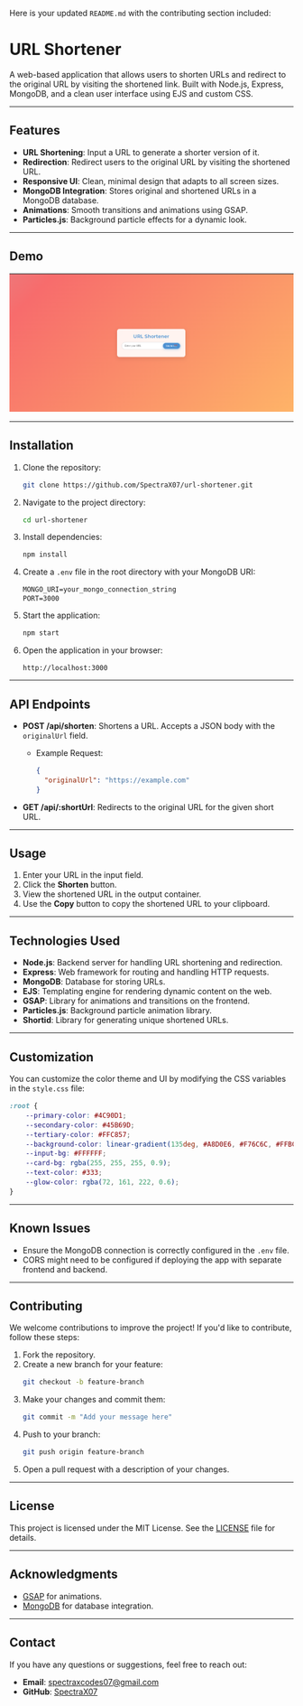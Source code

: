 Here is your updated `README.md` with the contributing section included:

# URL Shortener

A web-based application that allows users to shorten URLs and redirect to the original URL by visiting the shortened link. Built with Node.js, Express, MongoDB, and a clean user interface using EJS and custom CSS.

---

## Features

- **URL Shortening**: Input a URL to generate a shorter version of it.
- **Redirection**: Redirect users to the original URL by visiting the shortened URL.
- **Responsive UI**: Clean, minimal design that adapts to all screen sizes.
- **MongoDB Integration**: Stores original and shortened URLs in a MongoDB database.
- **Animations**: Smooth transitions and animations using GSAP.
- **Particles.js**: Background particle effects for a dynamic look.

---

## Demo

![URL Shortener Demo](image.png)

---

## Installation

1. Clone the repository:
   ```bash
   git clone https://github.com/SpectraX07/url-shortener.git
   ```

2. Navigate to the project directory:
   ```bash
   cd url-shortener
   ```

3. Install dependencies:
   ```bash
   npm install
   ```

4. Create a `.env` file in the root directory with your MongoDB URI:
   ```
   MONGO_URI=your_mongo_connection_string
   PORT=3000
   ```

5. Start the application:
   ```bash
   npm start
   ```

6. Open the application in your browser:
   ```
   http://localhost:3000
   ```

---

## API Endpoints

- **POST /api/shorten**: Shortens a URL. Accepts a JSON body with the `originalUrl` field.
  - Example Request:
    ```json
    {
      "originalUrl": "https://example.com"
    }
    ```

- **GET /api/:shortUrl**: Redirects to the original URL for the given short URL.

---

## Usage

1. Enter your URL in the input field.
2. Click the **Shorten** button.
3. View the shortened URL in the output container.
4. Use the **Copy** button to copy the shortened URL to your clipboard.

---

## Technologies Used

- **Node.js**: Backend server for handling URL shortening and redirection.
- **Express**: Web framework for routing and handling HTTP requests.
- **MongoDB**: Database for storing URLs.
- **EJS**: Templating engine for rendering dynamic content on the web.
- **GSAP**: Library for animations and transitions on the frontend.
- **Particles.js**: Background particle animation library.
- **Shortid**: Library for generating unique shortened URLs.

---

## Customization

You can customize the color theme and UI by modifying the CSS variables in the `style.css` file:

```css
:root {
    --primary-color: #4C90D1;
    --secondary-color: #45B69D;
    --tertiary-color: #FFC857;
    --background-color: linear-gradient(135deg, #A8D0E6, #F76C6C, #FFBC67, #A8E6CF);
    --input-bg: #FFFFFF;
    --card-bg: rgba(255, 255, 255, 0.9);
    --text-color: #333;
    --glow-color: rgba(72, 161, 222, 0.6);
}
```

---

## Known Issues

- Ensure the MongoDB connection is correctly configured in the `.env` file.
- CORS might need to be configured if deploying the app with separate frontend and backend.

---

## Contributing

We welcome contributions to improve the project! If you'd like to contribute, follow these steps:

1. Fork the repository.
2. Create a new branch for your feature:
   ```bash
   git checkout -b feature-branch
   ```
3. Make your changes and commit them:
   ```bash
   git commit -m "Add your message here"
   ```
4. Push to your branch:
   ```bash
   git push origin feature-branch
   ```
5. Open a pull request with a description of your changes.

---

## License

This project is licensed under the MIT License. See the [LICENSE](LICENSE) file for details.

---

## Acknowledgments

- [GSAP](https://greensock.com/gsap/) for animations.
- [MongoDB](https://www.mongodb.com/) for database integration.

---

## Contact

If you have any questions or suggestions, feel free to reach out:

- **Email**: spectraxcodes07@gmail.com
- **GitHub**: [SpectraX07](https://github.com/SpectraX07)